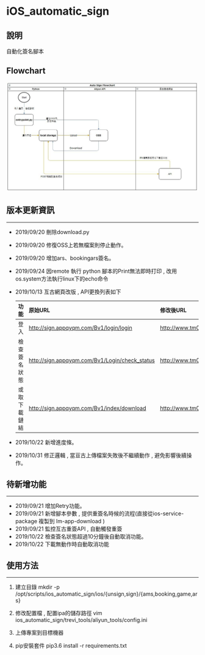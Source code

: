 # iOS_automatic_sign

## 說明
自動化簽名腳本


## Flowchart
![Flowchart](Flowchart.jpg)


## 版本更新資訊
---
* 2019/09/20 刪除download.py
* 2019/09/20 修復OSS上若無檔案則停止動作。
* 2019/09/20 增加ars、bookingars簽名。
* 2019/09/24 因remote 執行 python 腳本的Print無法即時打印 , 改用os.system方法執行linux下的echo命令
* 2019/10/13 亙古網頁改版 , API更換列表如下
    
    | 功能         	| 原始URL                                        	| 修改後URL                                    	|
    |--------------	|------------------------------------------------	|----------------------------------------------	|
    | 登入         	| http://sign.appqyqm.com/Bv1/login/login        	| http://www.tm0479.com/Bv1/login/login        	|
    | 檢查簽名狀態 	| http://sign.appqyqm.com/Bv1/Login/check_status 	| http://www.tm0479.com/Bv1/Login/check_status 	|
    | 或取下載鏈結 	| http://sign.appqyqm.com/Bv1/index/download     	| http://www.tm0479.com/Bv1/index/download     	|

* 2019/10/22 新增進度條。
* 2019/10/31 修正邏輯 , 當亘古上傳檔案失敗後不繼續動作 , 避免影響後續操作。


## 待新增功能
---
* 2019/09/21 增加Retry功能。
* 2019/09/21 新增腳本參數 , 提供重簽名時候的流程(直接從ios-service-package 複製到 lm-app-download )
* 2019/09/21 監控亙古重簽API , 自動觸發重簽
* 2019/10/22 檢查簽名狀態超過10分鐘後自動取消功能。
* 2019/10/22 下載無動作時自動取消功能

## 使用方法
---
1. 建立目錄
    mkdir -p /opt/scripts/ios_automatic_sign/ios/{unsign,sign}/{ams,booking,game,ars}

2. 修改配置檔 , 配置ipa的儲存路徑
    vim ios_automatic_sign/trevi_tools/aliyun_tools/config.ini

3. 上傳專案到目標機器

4. pip安裝套件
    pip3.6 install -r requirements.txt